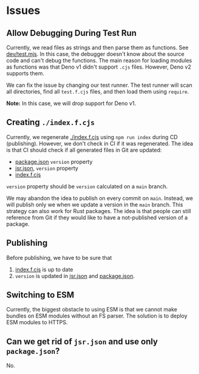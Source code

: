 # Issues

## Allow Debugging During Test Run

Currently, we read files as strings and then parse them as functions. See [dev/test.mjs](dev/test.mjs). In this case, the debugger doesn't know about the source code and can't debug the functions. The main reason for loading modules as functions was that Deno v1 didn't support `.cjs` files. However, Deno v2 supports them.

We can fix the issue by changing our test runner. The test runner will scan all directories, find all `test.f.cjs` files, and then load them using `require`.

**Note:** In this case, we will drop support for Deno v1.

## Creating `./index.f.cjs`

Currently, we regenerate [./index.f.cjs](./index.f.cjs) using `npm run index` during CD (publishing). However, we don't check in CI if it was regenerated. The idea is that CI should check if all generated files in Git are updated:
- [package.json](./package.json) `version` property
- [jsr.json](./jsr.json), `version` property
- [index.f.cjs](./index.f.cjs)

`version` property should be `version` calculated on a `main` branch.

We may abandon the idea to publish on every commit on `main`. Instead, we will publish only we when we update a version in the `main` branch. This strategy can also work for Rust packages. The idea is that people can still reference from Git if they would like to have a not-published version of a package.

## Publishing

Before publishing, we have to be sure that
1. [index.f.cjs](./index.f.cjs) is up to date
2. `version` is updated in [jsr.json](./jsr.json) and [package.json](./package.json).

## Switching to ESM

Currently, the biggest obstacle to using ESM is that we cannot make bundles on ESM modules without an FS parser.
The solution is to deploy ESM modules to HTTPS.

## Can we get rid of `jsr.json` and use only `package.json`?

No.
